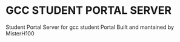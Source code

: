 # GCC STUDENT PORTAL SERVER
Student Portal Server for gcc student Portal
Built and mantained by MisterH100
